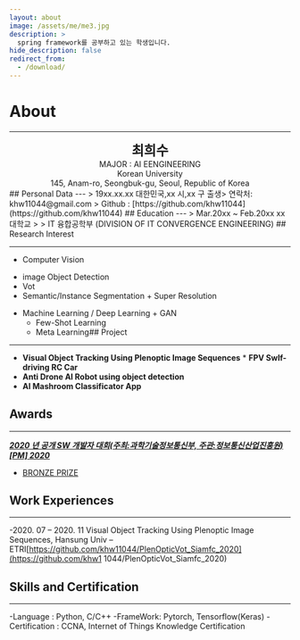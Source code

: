 ```yaml
---
layout: about
image: /assets/me/me3.jpg
description: >
  spring framework를 공부하고 있는 학생입니다.
hide_description: false
redirect_from:
  - /download/
---
```


# About

<!--author-->

---

<center>
<span style="font-size:170%;font-weight:bold"> 최희수
</span>
</center>
<center>MAJOR : AI EENGINEERING</center>
<center>Korean University</center>
<center>145, Anam-ro, Seongbuk-gu, Seoul, Republic of Korea</center>
## Personal Data
---
> 19xx.xx.xx 대한민국,xx 시,xx 구 출생> 연락처: khw11044@gmail.com
> Github : [https://github.com/khw11044](https://github.com/khw11044) ## Education
---
> Mar.20xx ~ Feb.20xx xx 대학교
>
> IT 융합공학부 (DIVISION OF IT CONVERGENCE ENGINEERING)
## Research Interest
 
---
* Computer Vision
+ image Object Detection
+ Vot
+ Semantic/Instance Segmentation + Super Resolution
* Machine Learning / Deep Learning + GAN
    + Few-Shot Learning
    + Meta Learning## Project
---
* **Visual Object Tracking Using Plenoptic Image Sequences** * **FPV Swlf-driving RC Car**
* **Anti Drone AI Robot using object detection**
* **AI Mashroom Classificator App**
## Awards
---
[***2020 년 공개 SW 개발자 대회(주최:과학기술정보통신부, 주관:정보통신산업진흥원)[PM] 2020***](https://www.youtube.com/watch?v=ah9MZQ0PjMI&t=60s)
- [BRONZE PRIZE](https://blog.naver.com/khw11044/222152408161)</a>
## Work Experiences
---
-2020. 07 – 2020. 11
Visual Object Tracking Using Plenoptic Image Sequences, Hansung Univ – ETRI[https://github.com/khw11044/PlenOpticVot_Siamfc_2020](https://github.com/khw1 1044/PlenOpticVot_Siamfc_2020)
## Skills and Certification
---
-Language : Python, C/C++
-FrameWork: Pytorch, Tensorflow(Keras)
-Certification : CCNA, Internet of Things Knowledge Certification
